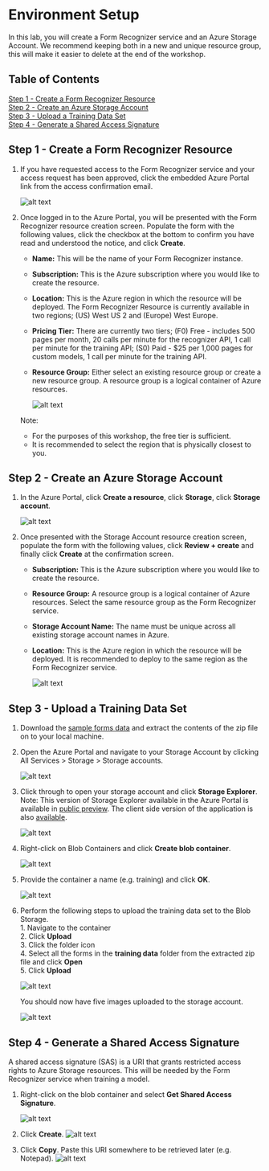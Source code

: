 # Environment Setup
In this lab, you will create a Form Recognizer service and an Azure Storage Account. We recommend keeping both in a new and unique resource group, this will make it easier to delete at the end of the workshop.

## Table of Contents
   [Step 1 - Create a Form Recognizer Resource](#step-1---create-a-form-recognizer-resource)  
   [Step 2 - Create an Azure Storage Account](#step-2---create-an-azure-storage-account)  
   [Step 3 - Upload a Training Data Set](#step-3---upload-a-training-data-set)  
   [Step 4 - Generate a Shared Access Signature](#step-4---generate-a-shared-access-signature)

## Step 1 - Create a Form Recognizer Resource
1. If you have requested access to the Form Recognizer service and your access request has been approved, click the embedded Azure Portal link from the access confirmation email.
  
   ![alt text](https://github.com/tayganr/DataOps/raw/master/resources/images/img-form-recognizer-public-preview.png "Form Recognizer Public Preview")

2. Once logged in to the Azure Portal, you will be presented with the Form Recognizer resource creation screen. Populate the form with the following values, click the checkbox at the bottom to confirm you have read and understood the notice, and click **Create**.
   * **Name:** This will be the name of your Form Recognizer instance.
   * **Subscription:** This is the Azure subscription where you would like to create the resource.
   * **Location:** This is the Azure region in which the resource will be deployed. The Form Recognizer Resource is currently available in two regions; (US) West US 2 and (Europe) West Europe.
   * **Pricing Tier:** There are currently two tiers; (F0) Free - includes 500 pages per month, 20 calls per minute for the recognizer API, 1 call per minute for the training API; (S0) Paid - $25 per 1,000 pages for custom models, 1 call per minute for the training API.
   * **Resource Group:** Either select an existing resource group or create a new resource group. A resource group is a logical container of Azure resources.


        ![alt text](https://github.com/tayganr/DataOps/raw/master/resources/images/img-form-recognizer-create.png "Form Recognizer Create")
    
    Note:
    * For the purposes of this workshop, the free tier is sufficient.
    * It is recommended to select the region that is physically closest to you.

## Step 2 - Create an Azure Storage Account
1. In the Azure Portal, click **Create a resource**, click **Storage**, click **Storage account**.
   
   ![alt text](https://github.com/tayganr/DataOps/raw/master/resources/images/img-storage-account-create1.png "Azure Storage Account Create")

2. Once presented with the Storage Account resource creation screen, populate the form with the following values, click **Review + create** and finally click **Create** at the confirmation screen.
   * **Subscription:** This is the Azure subscription where you would like to create the resource.
   * **Resource Group:** A resource group is a logical container of Azure resources. Select the same resource group as the Form Recognizer service.
   * **Storage Account Name:** The name must be unique across all existing storage account names in Azure.
   * **Location:** This is the Azure region in which the resource will be deployed. It is recommended to deploy to the same region as the Form Recognizer service.

      ![alt text](https://github.com/tayganr/DataOps/raw/master/resources/images/img-storage-account-create2.png "Azure Storage Account Create")

## Step 3 - Upload a Training Data Set
1. Download the [sample forms data](https://github.com/tayganr/DataOps/raw/master/resources/data/forms.zip) and extract the contents of the zip file on to your local machine.
2. Open the Azure Portal and navigate to your Storage Account by clicking All Services > Storage > Storage accounts.
      
      ![alt text](https://github.com/tayganr/DataOps/raw/master/resources/images/img-storage-account-upload1.png "Azure Storage Account")

3. Click through to open your storage account and click **Storage Explorer**. Note: This version of Storage Explorer available in the Azure Portal is available in [public preview](https://azure.microsoft.com/en-gb/updates/storage-explorer-preview-now-available-in-azure-portal/). The client side version of the application is also [available](https://azure.microsoft.com/en-us/features/storage-explorer/).
      
      ![alt text](https://github.com/tayganr/DataOps/raw/master/resources/images/img-storage-account-upload2.png "Storage Explorer")

4. Right-click on Blob Containers and click **Create blob container**.
      
      ![alt text](https://github.com/tayganr/DataOps/raw/master/resources/images/img-storage-account-upload3.png "Create blob container")

5. Provide the container a name (e.g. training) and click **OK**.
      
      ![alt text](https://github.com/tayganr/DataOps/raw/master/resources/images/img-storage-account-upload4.png "Name blob container")

6. Perform the following steps to upload the training data set to the Blob Storage.  
   1\. Navigate to the container  
   2\. Click **Upload**  
   3\. Click the folder icon  
   4\. Select all the forms in the **training data** folder from the extracted zip file and click **Open**  
   5\. Click **Upload**  

      ![alt text](https://github.com/tayganr/DataOps/raw/master/resources/images/img-storage-account-upload5.png "Upload image")

   You should now have five images uploaded to the storage account.
     
      ![alt text](https://github.com/tayganr/DataOps/raw/master/resources/images/img-storage-account-upload6.png "Uploaded images")

## Step 4 - Generate a Shared Access Signature
A shared access signature (SAS) is a URI that grants restricted access rights to Azure Storage resources. This will be needed by the Form Recognizer service when training a model.
1. Right-click on the blob container and select **Get Shared Access Signature**.

      ![alt text](https://github.com/tayganr/DataOps/raw/master/resources/images/img-storage-account-sas1.png "Get Shared Access Signature")

2. Click **Create**.
      ![alt text](https://github.com/tayganr/DataOps/raw/master/resources/images/img-storage-account-sas2.png "Create Shared Access Signature")

3. Click **Copy**. Paste this URI somewhere to be retrieved later (e.g. Notepad).
      ![alt text](https://github.com/tayganr/DataOps/raw/master/resources/images/img-storage-account-sas3.png "Copy Shared Access Signature")
